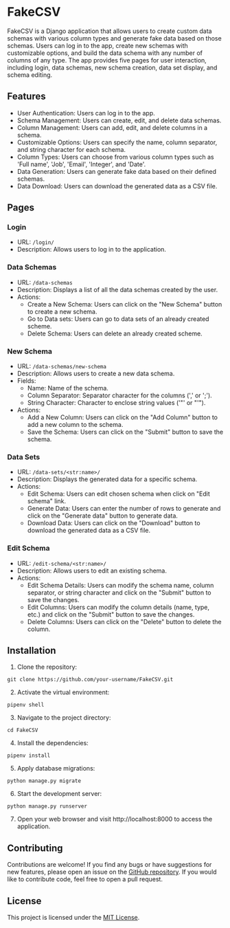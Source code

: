 # FakeCSV

FakeCSV is a Django application that allows users to create custom data schemas with various column types and generate fake data based on those schemas. Users can log in to the app, create new schemas with customizable options, and build the data schema with any number of columns of any type. The app provides five pages for user interaction, including login, data schemas, new schema creation, data set display, and schema editing.

## Features

- User Authentication: Users can log in to the app.
- Schema Management: Users can create, edit, and delete data schemas.
- Column Management: Users can add, edit, and delete columns in a schema.
- Customizable Options: Users can specify the name, column separator, and string character for each schema.
- Column Types: Users can choose from various column types such as 'Full name', 'Job', 'Email', 'Integer', and 'Date'.
- Data Generation: Users can generate fake data based on their defined schemas.
- Data Download: Users can download the generated data as a CSV file.

## Pages

### Login

- URL: `/login/`
- Description: Allows users to log in to the application.

### Data Schemas

- URL: `/data-schemas`
- Description: Displays a list of all the data schemas created by the user.
- Actions:
  - Create a New Schema: Users can click on the "New Schema" button to create a new schema.
  - Go to Data sets: Users can go to data sets of an already created scheme.
  - Delete Schema: Users can delete an already created scheme.

### New Schema

- URL: `/data-schemas/new-schema`
- Description: Allows users to create a new data schema.
- Fields:
  - Name: Name of the schema.
  - Column Separator: Separator character for the columns (',' or ';').
  - String Character: Character to enclose string values ('"' or "'").
- Actions:
  - Add a New Column: Users can click on the "Add Column" button to add a new column to the schema.
  - Save the Schema: Users can click on the "Submit" button to save the schema.

### Data Sets

- URL: `/data-sets/<str:name>/`
- Description: Displays the generated data for a specific schema.
- Actions:
  - Edit Schema: Users can edit chosen schema when click on "Edit schema" link.
  - Generate Data: Users can enter the number of rows to generate and click on the "Generate data" button to generate data.
  - Download Data: Users can click on the "Download" button to download the generated data as a CSV file.

### Edit Schema

- URL: `/edit-schema/<str:name>/`
- Description: Allows users to edit an existing schema.
- Actions:
  - Edit Schema Details: Users can modify the schema name, column separator, or string character and click on the "Submit" button to save the changes.
  - Edit Columns: Users can modify the column details (name, type, etc.) and click on the "Submit" button to save the changes.
  - Delete Columns: Users can click on the "Delete" button to delete the column.

## Installation

1. Clone the repository:
```shell
git clone https://github.com/your-username/FakeCSV.git
```
2. Activate the virtual environment:
```shell
pipenv shell
```
3. Navigate to the project directory:
```shell
cd FakeCSV
```
4. Install the dependencies:
```shell
pipenv install
```
5. Apply database migrations:
```shell
python manage.py migrate
```
6. Start the development server:
```shell
python manage.py runserver
```
7. Open your web browser and visit http://localhost:8000 to access the application.

## Contributing
Contributions are welcome! If you find any bugs or have suggestions for new features, please open an issue on the [GitHub repository](https://github.com/Kalinka5/FakeCSV). If you would like to contribute code, feel free to open a pull request.

## License
This project is licensed under the [MIT License](LICENSE).
